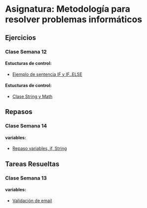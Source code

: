 # Asignatura: Metodología para resolver problemas informáticos
## Ejercicios
### Clase Semana 12
#### Estucturas de control:
- [Ejemplo de sentencia IF y IF..ELSE](Ejercicios/Ejercicio01.java)
#### Estucturas de control:
- [Clase String y Math](Ejercicios/Ejercicio02.java)

## Repasos
### Clase Semana 14
#### variables:
- [Repaso variables, if, String](repaso/Repaso01.java)

## Tareas Resueltas
### Clase Semana 13
#### variables:
- [Validación de email](tareas/Tarea13.java)

